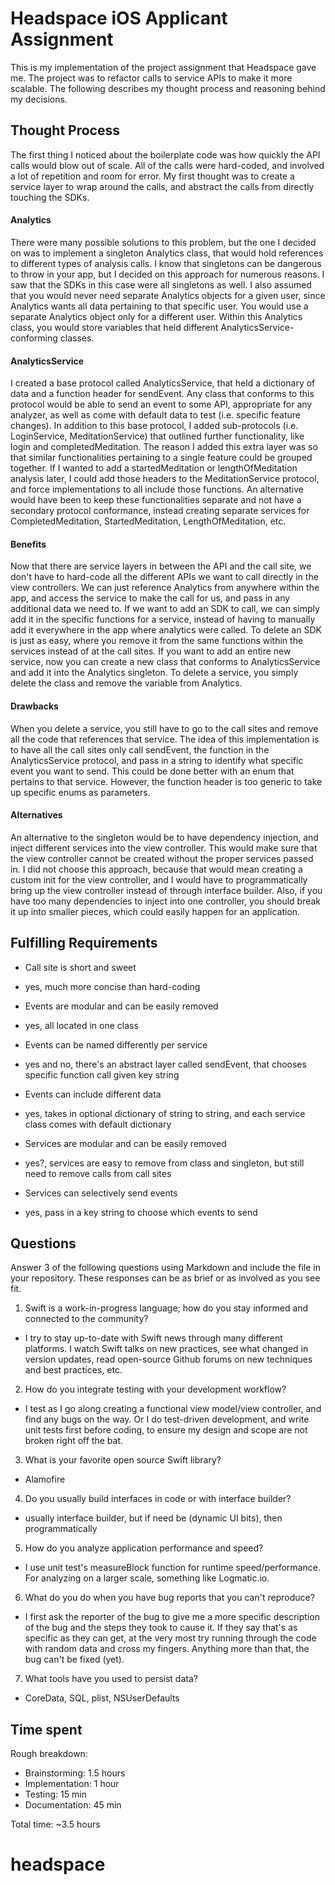 # Headspace iOS Applicant Assignment

This is my implementation of the project assignment that Headspace gave me. The project was to refactor calls to service APIs to make it more scalable. The following describes my thought process and reasoning behind my decisions.

## Thought Process

The first thing I noticed about the boilerplate code was how quickly the API calls would blow out of scale. All of the calls were hard-coded, and involved a lot of repetition and room for error. My first thought was to create a service layer to wrap around the calls, and abstract the calls from directly touching the SDKs.

#### Analytics

There were many possible solutions to this problem, but the one I decided on was to implement a singleton Analytics class, that would hold references to different types of analysis calls. I know that singletons can be dangerous to throw in your app, but I decided on this approach for numerous reasons. I saw that the SDKs in this case were all singletons as well. I also assumed that you would never need separate Analytics objects for a given user, since Analytics wants all data pertaining to that specific user. You would use a separate Analytics object only for a different user. Within this Analytics class, you would store variables that held different AnalyticsService-conforming classes.

#### AnalyticsService

I created a base protocol called AnalyticsService, that held a dictionary of data and a function header for sendEvent. Any class that conforms to this protocol would be able to send an event to some API, appropriate for any analyzer, as well as come with default data to test (i.e. specific feature changes). In addition to this base protocol, I added sub-protocols (i.e. LoginService, MeditationService) that outlined further functionality, like login and completedMeditation. The reason I added this extra layer was so that similar functionalities pertaining to a single feature could be grouped together. If I wanted to add a startedMeditation or lengthOfMeditation analysis later, I could add those headers to the MeditationService protocol, and force implementations to all include those functions. An alternative would have been to keep these functionalities separate and not have a secondary protocol conformance, instead creating separate services for CompletedMeditation, StartedMeditation, LengthOfMeditation, etc.

#### Benefits

Now that there are service layers in between the API and the call site, we don't have to hard-code all the different APIs we want to call directly in the view controllers. We can just reference Analytics from anywhere within the app, and access the service to make the call for us, and pass in any additional data we need to. If we want to add an SDK to call, we can simply add it in the specific functions for a service, instead of having to manually add it everywhere in the app where analytics were called. To delete an SDK is just as easy, where you remove it from the same functions within the services instead of at the call sites. If you want to add an entire new service, now you can create a new class that conforms to AnalyticsService and add it into the Analytics singleton. To delete a service, you simply delete the class and remove the variable from Analytics.

#### Drawbacks

When you delete a service, you still have to go to the call sites and remove all the code that references that service. The idea of this implementation is to have all the call sites only call sendEvent, the function in the AnalyticsService protocol, and pass in a string to identify what specific event you want to send. This could be done better with an enum that pertains to that service. However, the function header is too generic to take up specific enums as parameters.

#### Alternatives
An alternative to the singleton would be to have dependency injection, and inject different services into the view controller. This would make sure that the view controller cannot be created without the proper services passed in. I did not choose this approach, because that would mean creating a custom init for the view controller, and I would have to programmatically bring up the view controller instead of through interface builder. Also, if you have too many dependencies to inject into one controller, you should break it up into smaller pieces, which could easily happen for an application.

## Fulfilling Requirements
- Call site is short and sweet
* yes, much more concise than hard-coding
- Events are modular and can be easily removed
* yes, all located in one class
- Events can be named differently per service
* yes and no, there's an abstract layer called sendEvent, that chooses specific function call given key string
- Events can include different data
* yes, takes in optional dictionary of string to string, and each service class comes with default dictionary
- Services are modular and can be easily removed
* yes?, services are easy to remove from class and singleton, but still need to remove calls from call sites
- Services can selectively send events
* yes, pass in a key string to choose which events to send


## Questions

Answer 3 of the following questions using Markdown and include the file in your repository. These responses can be as brief or as involved as you see fit.

1. Swift is a work-in-progress language; how do you stay informed and connected to the community?
 * I try to stay up-to-date with Swift news through many different platforms. I watch Swift talks on new practices, see what changed in version updates, read open-source Github forums on new techniques and best practices, etc.
2. How do you integrate testing with your development workflow?
 * I test as I go along creating a functional view model/view controller, and find any bugs on the way. Or I do test-driven development, and write unit tests first before coding, to ensure my design and scope are not broken right off the bat.
3. What is your favorite open source Swift library?
 * Alamofire
4. Do you usually build interfaces in code or with interface builder?
 * usually interface builder, but if need be (dynamic UI bits), then programmatically
5. How do you analyze application performance and speed?
 * I use unit test's measureBlock function for runtime speed/performance. For analyzing on a larger scale, something like Logmatic.io.
6. What do you do when you have bug reports that you can't reproduce?
 * I first ask the reporter of the bug to give me a more specific description of the bug and the steps they took to cause it. If they say that's as specific as they can get, at the very most try running through the code with random data and cross my fingers. Anything more than that, the bug can't be fixed (yet).
7. What tools have you used to persist data?
 * CoreData, SQL, plist, NSUserDefaults

## Time spent

Rough breakdown:

- Brainstorming: 1.5 hours
- Implementation: 1 hour
- Testing: 15 min
- Documentation: 45 min

Total time: ~3.5 hours

# headspace
